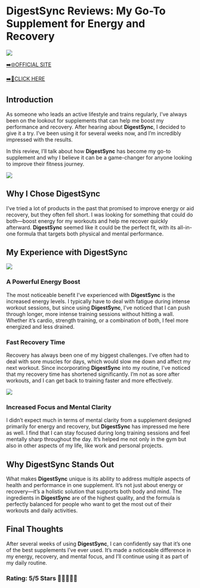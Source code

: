 # **DigestSync Reviews**: My Go-To Supplement for Energy and Recovery

[![](https://static.vecteezy.com/system/resources/thumbnails/019/896/014/small/buy-now-gradient-button-with-cart-symbol-buy-now-illustration-png.png)](https://edetoop.top/lander/sugarpreland-1/digestsync.html) 

[➡️🌐OFFICIAL SITE](https://edetoop.top/lander/sugarpreland-1/digestsync.html) 

[➡️🔗CLICK HERE](https://edetoop.top/lander/sugarpreland-1/digestsync.html) 


## Introduction

As someone who leads an active lifestyle and trains regularly, I’ve always been on the lookout for supplements that can help me boost my performance and recovery. After hearing about **DigestSync**, I decided to give it a try. I’ve been using it for several weeks now, and I’m incredibly impressed with the results.

In this review, I’ll talk about how **DigestSync** has become my go-to supplement and why I believe it can be a game-changer for anyone looking to improve their fitness journey.

[![](https://wallpapers.com/images/hd/red-order-now-button-udg4jcj4arvn8b0n-2.png)](https://edetoop.top/lander/sugarpreland-1/digestsync.html)  

## Why I Chose **DigestSync**

I’ve tried a lot of products in the past that promised to improve energy or aid recovery, but they often fell short. I was looking for something that could do both—boost energy for my workouts and help me recover quickly afterward. **DigestSync** seemed like it could be the perfect fit, with its all-in-one formula that targets both physical and mental performance.

## My Experience with **DigestSync**

[![](https://static.vecteezy.com/system/resources/thumbnails/019/896/014/small/buy-now-gradient-button-with-cart-symbol-buy-now-illustration-png.png)](https://edetoop.top/lander/sugarpreland-1/digestsync.html)

### A Powerful Energy Boost

The most noticeable benefit I’ve experienced with **DigestSync** is the increased energy levels. I typically have to deal with fatigue during intense workout sessions, but since using **DigestSync**, I’ve noticed that I can push through longer, more intense training sessions without hitting a wall. Whether it’s cardio, strength training, or a combination of both, I feel more energized and less drained.

### Fast Recovery Time

Recovery has always been one of my biggest challenges. I’ve often had to deal with sore muscles for days, which would slow me down and affect my next workout. Since incorporating **DigestSync** into my routine, I’ve noticed that my recovery time has shortened significantly. I’m not as sore after workouts, and I can get back to training faster and more effectively.

[![](https://wallpapers.com/images/hd/red-order-now-button-udg4jcj4arvn8b0n-2.png)](https://edetoop.top/lander/sugarpreland-1/digestsync.html)  

### Increased Focus and Mental Clarity

I didn’t expect much in terms of mental clarity from a supplement designed primarily for energy and recovery, but **DigestSync** has impressed me here as well. I find that I can stay focused during long training sessions and feel mentally sharp throughout the day. It’s helped me not only in the gym but also in other aspects of my life, like work and personal projects.

## Why **DigestSync** Stands Out

What makes **DigestSync** unique is its ability to address multiple aspects of health and performance in one supplement. It’s not just about energy or recovery—it’s a holistic solution that supports both body and mind. The ingredients in **DigestSync** are of the highest quality, and the formula is perfectly balanced for people who want to get the most out of their workouts and daily activities.

## Final Thoughts

After several weeks of using **DigestSync**, I can confidently say that it’s one of the best supplements I’ve ever used. It’s made a noticeable difference in my energy, recovery, and mental focus, and I’ll continue using it as part of my daily routine.

### Rating: 5/5 Stars 🌟🌟🌟🌟🌟
